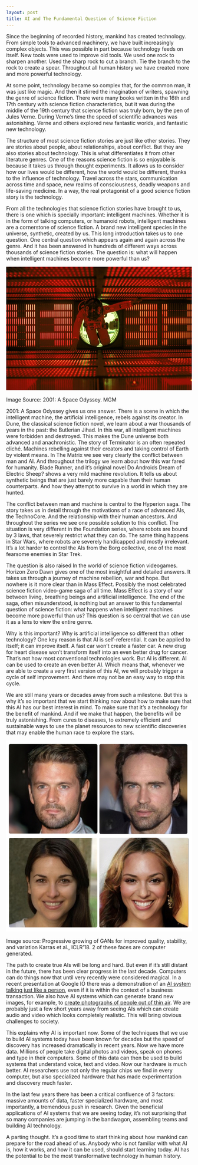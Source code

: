 ```yaml
---
layout: post
title: AI and The Fundamental Question of Science Fiction
---
```


Since the beginning of recorded history, mankind has created technology. From simple tools to advanced machinery, we have built increasingly complex objects. This was possible in part because technology feeds on itself. New tools were used to improve old tools. We used one rock to sharpen another. Used the sharp rock to cut a branch. Tie the branch to the rock to create a spear. Throughout all human history we have created more and more powerful technology.

At some point, technology became so complex that, for the common man, it was just like magic. And then it stirred the imagination of writers, spawning the genre of science fiction. There were many books written in the 16th and 17th century with science fiction characteristics, but it was during the middle of the 19th century that science fiction was truly born, by the pen of Jules Verne. During Verne’s time the speed of scientific advances was astonishing. Verne and others explored new fantastic worlds, and fantastic new technology.

The structure of most science fiction stories are just like other stories. They are stories about people, about relationships, about conflict. But they are also stories about technology. This is what differentiates it from other literature genres. One of the reasons science fiction is so enjoyable is because it takes us through thought experiments. It allows us to consider how our lives would be different, how the world would be different, thanks to the influence of technology. Travel across the stars, communication across time and space, new realms of consciousness, deadly weapons and life-saving medicine. In a way, the real protagonist of a good science fiction story is the technology.

From all the technologies that science fiction stories have brought to us, there is one which is specially important: intelligent machines. Whether it is in the form of talking computers, or humanoid robots, intelligent machines are a cornerstone of science fiction. A brand new intelligent species in the universe, synthetic, created by us. This long introduction takes us to one question. One central question which appears again and again across the genre. And it has been answered in hundreds of different ways across thousands of science fiction stories. The question is: what will happen when intelligent machines become more powerful than us?

![2001: A Space Odyssey](/images/2001-space-odyssey.jpg)

Image Source: 2001: A Space Odyssey. MGM

2001: A Space Odyssey gives us one answer. There is a scene in which the intelligent machine, the artificial intelligence, rebels against its creator. In Dune, the classical science fiction novel, we learn about a war thousands of years in the past: the Butlerian Jihad. In this war, all intelligent machines were forbidden and destroyed. This makes the Dune universe both advanced and anachronistic. The story of Terminator is an often repeated cliché. Machines rebelling against their creators and taking control of Earth by violent means. In The Matrix we see very clearly the conflict between man and AI. And throughout the trilogy we learn about how this war fared for humanity. Blade Runner, and it’s original novel Do Androids Dream of Electric Sheep? shows a very mild machine revolution. It tells us about synthetic beings that are just barely more capable than their human counterparts. And how they attempt to survive in a world in which they are hunted.

The conflict between man and machine is central to the Hyperion saga. The story takes us in detail through the motivations of a race of advanced AIs, the TechnoCore. And the relationship with their human ancestors. And throughout the series we see one possible solution to this conflict. The situation is very different in the Foundation series, where robots are bound by 3 laws, that severely restrict what they can do. The same thing happens in Star Wars, where robots are severely handicapped and mostly irrelevant. It’s a lot harder to control the AIs from the Borg collective, one of the most fearsome enemies in Star Trek. 

The question is also raised In the world of science fiction videogames. Horizon Zero Dawn gives one of the most insightful and detailed answers. It takes us through a journey of machine rebellion, war and hope. But nowhere is it more clear than in Mass Effect. Possibly the most celebrated science fiction video-game saga of all time. Mass Effect is a story of war between living, breathing beings and artificial intelligence. The end of the saga, often misunderstood, is nothing but an answer to this fundamental question of science fiction: what happens when intelligent machines become more powerful than us? This question is so central that we can use it as a lens to view the entire genre.

Why is this important? Why is artificial intelligence so different than other technology? One key reason is that AI is self-referential. It can be applied to itself; it can improve itself. A fast car won’t create a faster car. A new drug for heart disease won’t transform itself into an even better drug for cancer. That’s not how most conventional technologies work. But AI is different. AI can be used to create an even better AI. Which means that, whenever we are able to create a very first version of this AI, we will probably trigger a cycle of self improvement. And there may not be an easy way to stop this cycle.

We are still many years or decades away from such a milestone. But this is why it’s so important that we start thinking now about how to make sure that this AI has our best interest in mind. To make sure that it’s a technology for the benefit of mankind. And if we make that happen, the benefits will be truly astonishing. From cures to diseases, to extremely efficient and sustainable ways to use the planet resources to new scientific discoveries that may enable the human race to explore the stars.

![Progressive growing of GANs](/images/generative-adversarial-networks.jpg)

Image source: Progressive growing of GANs for improved quality, stability, and variation Karras et al., ICLR’18. 2 of these faces are computer generated.

The path to create true AIs will be long and hard. But even if it’s still distant in the future, there has been clear progress in the last decade. Computers can do things now that until very recently were considered magical. In a recent presentation at Google IO there was a demonstration of an [AI system talking just like a person](https://ai.googleblog.com/2018/05/duplex-ai-system-for-natural-conversation.html), even if it is within the context of a business transaction. We also have AI systems which can generate brand new images, for example, to [create photographs of people out of thin air](https://blog.acolyer.org/2018/05/10/progressive-growing-of-gans-for-improved-quality-stability-and-variation/). We are probably just a few short years away from seeing AIs which can create audio and video which looks completely realistic. This will bring obvious challenges to society.

This explains why AI is important now. Some of the techniques that we use to build AI systems today have been known for decades but the speed of discovery has increased dramatically in recent years. Now we have more data. Millions of people take digital photos and videos, speak on phones and type in their computers. Some of this data can then be used to build systems that understand voice, text and video. Now our hardware is much better. AI researchers use not only the regular chips we find in every computer, but also specialized hardware that has made experimentation and discovery much faster.

In the last few years there has been a critical confluence of 3 factors: massive amounts of data, faster specialized hardware, and most importantly, a tremendous push in research. Given the beneficial applications of AI systems that we are seeing today, it’s not surprising that so many companies are jumping in the bandwagon, assembling teams and building AI technology.

A parting thought. It’s a good time to start thinking about how mankind can prepare for the road ahead of us. Anybody who is not familiar with what AI is, how it works, and how it can be used, should start learning today. AI has the potential to be the most transformative technology in human history.

